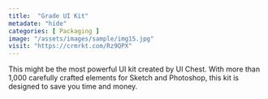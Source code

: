 ```yaml
---
title:  "Grade UI Kit"
metadate: "hide"
categories: [ Packaging ]
image: "/assets/images/sample/img15.jpg"
visit: "https://crmrkt.com/Rz9QPX"
---
```

This might be the most powerful UI kit created by UI Chest. With more than 1,000 carefully crafted elements for Sketch and Photoshop, this kit is designed to save you time and money.